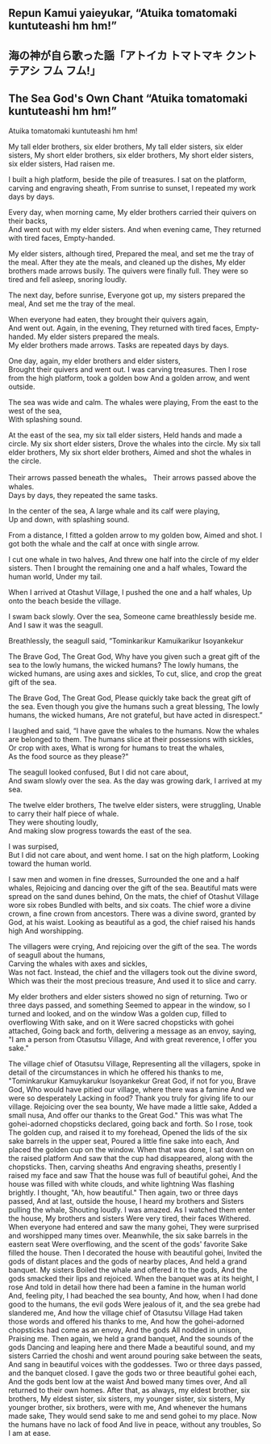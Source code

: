 ## Repun Kamui yaieyukar, “Atuika tomatomaki kuntuteashi hm hm!”   
## 海の神が自ら歌った謡「アトイカ トマトマキ クントテアシ フム フム!」  
## The Sea God's Own Chant “Atuika tomatomaki kuntuteashi hm hm!” 

Atuika tomatomaki kuntuteashi hm hm!

My tall elder brothers, six elder brothers, 
My tall elder sisters, six elder sisters,
My short elder brothers, six elder brothers, 
My short elder sisters, six elder sisters,
Had raisen me. 

I built a high platform, beside the pile of treasures.
I sat on the platform, carving and engraving sheath,
From sunrise to sunset, I repeated my work days by days.

Every day, when morning came, 
My elder brothers carried their quivers on their backs,  
And went out with my elder sisters. 
And when evening came, 
They returned with tired faces,
Empty-handed. 

My elder sisters, although tired, 
Prepared the meal, and set me the tray of the meal.
After they ate the meals, and cleaned up the dishes,
My elder brothers made arrows busily.
The quivers were finally full.
They were so tired and fell asleep, snoring loudly.

The next day, before sunrise,
Everyone got up, my sisters prepared the meal, 
And set me the tray of the meal.

When everyone had eaten, they brought their quivers again,  
And went out. 
Again, in the evening,
They returned with tired faces, 
Empty-handed.
My elder sisters prepared the meals.   
My elder brothers made arrows.
Tasks are repeated days by days.

One day, again, my elder brothers and elder sisters,  
Brought their quivers and went out.
I was carving treasures.
Then I rose from the high platform, took a golden bow
And a golden arrow, and went outside.

The sea was wide and calm.
The whales were playing,
From the east to the west of the sea,   
With splashing sound.

At the east of the sea, my six tall elder sisters, 
Held hands and made a circle.
My six short elder sisters, 
Drove the whales into the circle.
My six tall elder brothers, 
My six short elder brothers,
Aimed and shot the whales in the circle.

Their arrows passed beneath the whales。 
Their arrows passed above the whales.  
Days by days, they repeated the same tasks.  

In the center of the sea,
A large whale and its calf were playing,   
Up and down, with splashing sound.

From a distance,
I fitted a golden arrow to my golden bow,
Aimed and shot.
I got both the whale and the calf at once with single arrow.

I cut one whale in two halves,
And threw one half into the circle of my elder sisters.
Then I brought the remaining one and a half whales,
Toward the human world,
Under my tail. 

When I arrived at Otashut Village,
I pushed the one and a half whales,
Up onto the beach beside the village.

I swam back slowly.
Over the sea, 
Someone came breathlessly beside me.
And I saw it was the seagull.

Breathlessly, the seagull said,
“Tominkarikur Kamuikarikur Isoyankekur  

The Brave God, The Great God,
Why have you given such a great gift of the sea to the lowly humans, the wicked humans?
The lowly humans, the wicked humans, are using axes and sickles, 
To cut, slice, and crop the great gift of the sea. 

The Brave God, The Great God, 
Please quickly take back the great gift of the sea. 
Even though you give the humans such a great blessing,
The lowly humans, the wicked humans,
Are not grateful, but have acted in disrespect.”  

I laughed and said,
“I have gave the whales to the humans.
Now the whales are belonged to them. 
The humans slice at their possessions with sickles,
Or crop with axes,
What is wrong for humans to treat the whales,  
As the food source as they please?" 

The seagull looked confused,
But I did not care about,   
And swam slowly over the sea.
As the day was growing dark, I arrived at my sea.

The twelve elder brothers, 
The twelve elder sisters, 
were struggling, 
Unable to carry their half piece of whale.  
They were shouting loudly,  
And making slow progress towards the east of the sea.

I was surpised,   
But I did not care about, and went home.
I sat on the high platform, 
Looking toward the human world.

I saw men and women in fine dresses, 
Surrounded the one and a half whales,
Rejoicing and dancing over the gift of the sea. 
Beautiful mats were spread on the sand dunes behind,
On the mats, the chief of Otashut Village wore six robes 
Bundled with belts, and six coats.
The chief wore a divine crown, a fine crown from ancestors. 
There was a divine sword, granted by God, at his waist.
Looking as beautiful as a god, the chief raised his hands high
And worshipping. 

The villagers were crying,
And rejoicing over the gift of the sea.
The words of seagull about the humans,  
Carving the whales with axes and sickles,  
Was not fact.
Instead, the chief and the villagers took out the divine sword, 
Which was their the most precious treasure,
And used it to slice and carry.

My elder brothers and elder sisters showed no sign of returning.
Two or three days passed, and something
Seemed to appear in the window, so
I turned and looked, and on the window
Was a golden cup, filled to overflowing
With sake, and on it
Were sacred chopsticks with gohei attached,
Going back and forth, delivering a message as an envoy, saying,
"I am a person from Otasutsu Village,
And with great reverence, I offer you sake."

The village chief of Otasutsu Village,
Representing all the villagers,
spoke in detail of the circumstances in which he offered his thanks to me,
"Tominkarukur Kamuykarukur Isoyankekur
Great God, if not for you, Brave God,
Who would have pitied our village, where there was a famine
And we were so desperately
Lacking in food?
Thank you truly for giving life to our village.
Rejoicing over the sea bounty,
We have made a little sake,
Added a small nusa,
And offer our thanks to the Great God."
This was what
The gohei-adorned chopsticks declared, going back and forth.
So I rose, took
The golden cup, and raised it to my forehead,
Opened the lids of the six sake barrels in the upper seat,
Poured a little fine sake into each,
And placed the golden cup on the window.
When that was done, I sat down on the raised platform
And saw that the cup had disappeared, along with the chopsticks.
Then, carving sheaths
And engraving sheaths, presently
I raised my face and saw
That the house was full of beautiful gohei,
And the house was filled with white clouds, and white lightning
Was flashing brightly. I thought, "Ah, how beautiful."
Then again, two or three days passed,
And at last, outside the house,
I heard my brothers and
Sisters pulling the whale,
Shouting loudly. I was amazed.
As I watched them enter the house,
My brothers and sisters
Were very tired, their faces
Withered. When everyone had entered and saw the many gohei,
They were surprised and worshipped many times over.
Meanwhile, the six sake barrels in the eastern seat
Were overflowing, and the scent of the gods' favorite
Sake filled the house.
Then I decorated the house with beautiful gohei,
Invited the gods of distant places and the gods of nearby places,
And held a grand banquet. My sisters
Boiled the whale and offered it to the gods,
And the gods smacked their lips and rejoiced.
When the banquet was at its height, I rose
And told in detail how there had been a famine in the human world
And, feeling pity, I had beached the sea bounty,
And how, when I had done good to the humans, the evil gods
Were jealous of it, and the sea grebe had slandered me,
And how the village chief of Otasutsu Village
Had taken those words and offered his thanks to me,
And how the gohei-adorned chopsticks had come as an envoy,
And the gods
All nodded in unison,
Praising me.
Then again, we held a grand banquet,
And the sounds of the gods
Dancing and leaping here and there
Made a beautiful sound, and my sisters
Carried the choshi and went around pouring sake between the seats,
And sang in beautiful voices with the goddesses.
Two or three days passed, and the banquet closed.
I gave the gods two or three beautiful gohei each,
And the gods bent low at the waist
And bowed many times over,
And all returned to their own homes.
After that, as always, my eldest brother, six brothers,
My eldest sister, six sisters, my younger sister, six sisters,
My younger brother, six brothers, were with me,
And whenever the humans made sake,
They would send sake to me and send gohei to my place.
Now the humans have no lack of food
And live in peace, without any troubles,
So I am at ease.